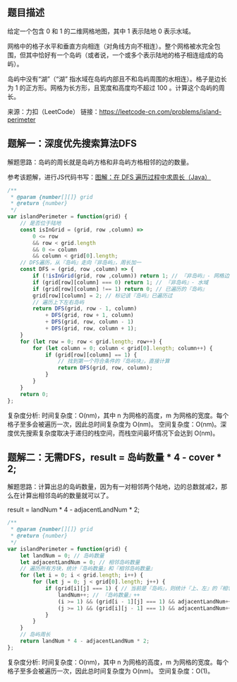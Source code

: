 ## 题目描述

给定一个包含 0 和 1 的二维网格地图，其中 1 表示陆地 0 表示水域。

网格中的格子水平和垂直方向相连（对角线方向不相连）。整个网格被水完全包围，但其中恰好有一个岛屿（或者说，一个或多个表示陆地的格子相连组成的岛屿）。

岛屿中没有“湖”（“湖” 指水域在岛屿内部且不和岛屿周围的水相连）。格子是边长为 1 的正方形。网格为长方形，且宽度和高度均不超过 100 。计算这个岛屿的周长。

来源：力扣（LeetCode）
链接：https://leetcode-cn.com/problems/island-perimeter

## 题解一：深度优先搜索算法DFS

解题思路：岛屿的周长就是岛屿方格和非岛屿方格相邻的边的数量。

参考该题解，进行JS代码书写：[图解：在 DFS 遍历过程中求周长（Java）](https://leetcode-cn.com/problems/island-perimeter/solution/tu-jie-jian-ji-er-qiao-miao-de-dfs-fang-fa-java-by/)

```js
/**
 * @param {number[][]} grid
 * @return {number}
 */
var islandPerimeter = function(grid) {
    // 是否位于陆地
    const isInGrid = (grid, row ,column) => 
        0 <= row 
        && row < grid.length 
        && 0 <= column 
        && column < grid[0].length;
    // DFS遍历，从『岛屿』走向『非岛屿』，周长加一
    const DFS = (grid, row ,column) => {
        if (!isInGrid(grid, row ,column)) return 1; // 『非岛屿』- 网格边界
        if (grid[row][column] === 0) return 1; // 『非岛屿』- 水域
        if (grid[row][column] !== 1) return 0; // 已遍历的『岛屿』
        grid[row][column] = 2; // 标记该『岛屿』已遍历过
        // 遍历上下左右岛屿
        return DFS(grid, row - 1, column)
            + DFS(grid, row + 1, column)
            + DFS(grid, row, column - 1)
            + DFS(grid, row, column + 1);
    }
    for (let row = 0; row < grid.length; row++) {
        for (let column = 0; column < grid[0].length; column++) {
            if (grid[row][column] == 1) {
                // 找到第一个符合条件的『岛屿块』，直接计算
                return DFS(grid, row, column);
            }
        }
    }
    return 0;
};
```

复杂度分析:
时间复杂度：O(nm)，其中 n 为网格的高度，m 为网格的宽度。每个格子至多会被遍历一次，因此总时间复杂度为 O(nm)。
空间复杂度：O(nm)。深度优先搜索复杂度取决于递归的栈空间，而栈空间最坏情况下会达到 O(nm)。


## 题解二：无需DFS，result = 岛屿数量 * 4 - cover * 2;

解题思路：计算出总的岛屿数量，因为有一对相邻两个陆地，边的总数就减2，那么在计算出相邻岛屿的数量就可以了。

result = landNum * 4 - adjacentLandNum * 2;

```js
/**
 * @param {number[][]} grid
 * @return {number}
 */
var islandPerimeter = function(grid) {
    let landNum = 0; // 岛屿数量
    let adjacentLandNum = 0; // 相邻岛屿数量
    // 遍历所有方块，统计『岛屿数量』和『相邻岛屿数量』
    for (let i = 0; i < grid.length; i++) {
        for (let j = 0; j < grid[0].length; j++) {
            if (grid[i][j] === 1) { // 当前是『岛屿』，则统计『上、左』的『相邻岛屿数量』
                landNum++; // 『岛屿数量』++
                (i >= 1) && (grid[i - 1][j] === 1) && adjacentLandNum++; // 『相邻岛屿数量』++
                (j >= 1) && (grid[i][j - 1] === 1) && adjacentLandNum++; // 『相邻岛屿数量』++
            }
        }
    }
    // 岛屿周长
    return landNum * 4 - adjacentLandNum * 2;
};
```
复杂度分析:
时间复杂度：O(nm)，其中 n 为网格的高度，m 为网格的宽度。每个格子至多会被遍历一次，因此总时间复杂度为 O(nm)。
空间复杂度：O(1)。

